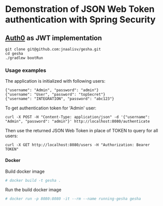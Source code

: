 # Demonstration of JSON Web Token authentication with Spring Security

## [Auth0](https://auth0.com/) as JWT implementation

```
git clone git@github.com:jnaalisv/gesha.git
cd gesha
./gradlew bootRun
```

### Usage examples
The application is initialized with following users:

```
{"username": "Admin", "password": "admin"}
{"username": "User", "password": "topSecret"}
{"username": "INTEGRATION", "password": "abc123"}
```

To get authentication token for 'Admin' user:

```
curl -X POST -H "Content-Type: application/json" -d '{"username": "Admin", "password": "admin"}' http://localhost:8080/authenticate
```

Then use the returned JSON Web Token in place of TOKEN to query for all users:

```
curl -X GET http://localhost:8080/users -H "Authorization: Bearer TOKEN"
```


#### Docker
Build docker image

```bash
# docker build -t gesha .
```

Run the build docker image
```bash 
# docker run -p 8080:8080 -it --rm --name running-gesha gesha

```
